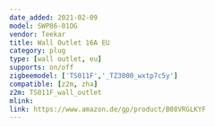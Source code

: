 ```yaml
---
date_added: 2021-02-09
model: SWP86-01OG
vendor: Teekar
title: Wall Outlet 16A EU
category: plug
type: [wall outlet, eu]
supports: on/off
zigbeemodel: ['TS011F','_TZ3000_wxtp7c5y']
compatible: [z2m, zha]
z2m: TS011F_wall_outlet
mlink: 
link: https://www.amazon.de/gp/product/B08VRGLKYF
---
```

